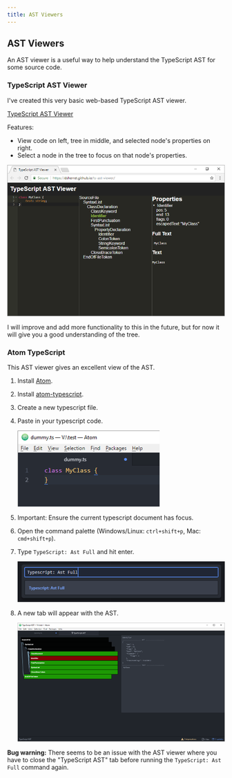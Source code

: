 ```yaml
---
title: AST Viewers
---
```


## AST Viewers

An AST viewer is a useful way to help understand the TypeScript AST for some source code.

### TypeScript AST Viewer

I've created this very basic web-based TypeScript AST viewer.

[TypeScript AST Viewer](https://dsherret.github.io/ts-ast-viewer/)

Features:

* View code on left, tree in middle, and selected node's properties on right.
* Select a node in the tree to focus on that node's properties.

[![TypeScript AST Viewer](images/ts-ast-viewer.png)](https://dsherret.github.io/ts-ast-viewer/)

I will improve and add more functionality to this in the future, but for now it will give you a good understanding of the tree.

### Atom TypeScript

This AST viewer gives an excellent view of the AST.

1. Install [Atom](https://atom.io/).
2. Install [atom-typescript](https://atom.io/packages/atom-typescript).
3. Create a new typescript file.
4. Paste in your typescript code.

    ![TypeScript file](images/atom-file.png)

5. Important: Ensure the current typescript document has focus.
6. Open the command palette (Windows/Linux: `ctrl+shift+p`, Mac: `cmd+shift+p`).
7. Type `TypeScript: Ast Full` and hit enter.

    ![Command Palette](images/atom-command-palette.png)

8. A new tab will appear with the AST.

    [![atom-typescript AST Viewer](images/atom-ast_small.png)](images/atom-ast.png)

**Bug warning:** There seems to be an issue with the AST viewer where you have to close the "TypeScript AST" tab before running the `TypeScript: Ast Full` command again.